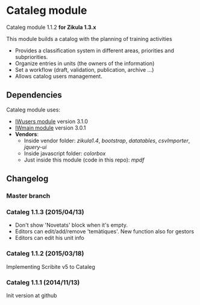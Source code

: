 Cataleg module
============
Cataleg module 1.1.2 **for Zikula 1.3.x**

This module builds a catalog with the planning of training activities
  - Provides a classification system in different areas, priorities and subpriorities.
  - Organize entries in units (the owners of the information)
  - Set a workflow (draft, validation, publication, archive ...)
  - Allows catalog users management.

Dependencies
------------

Cataleg module uses:
  - [IWusers module](https://github.com/intraweb-modules13/IWusers) version 3.1.0
  - [IWmain module](https://github.com/intraweb-modules13/IWmain) version 3.0.1
  - **Vendors**:
    - Inside vendor folder: *zikula1.4*, *bootstrap*, *datatables*, *csvImporter*, *jquery-ui*
    - Inside javascript folder: *colorbox*
    - Just inside this module (code in this repo): *mpdf*

Changelog
---------

### Master branch

### Cataleg 1.1.3 (2015/04/13)

  - Don't show 'Novetats' block when it's empty.
  - Editors can edit/add/remove 'temàtiques'. New function also for gestors
  - Editors can edit his unit info

### Cataleg 1.1.2 (2015/03/18)

Implementing Scribite v5 to Cataleg

### Cataleg 1.1.1 (2014/11/13)

Init version at github
